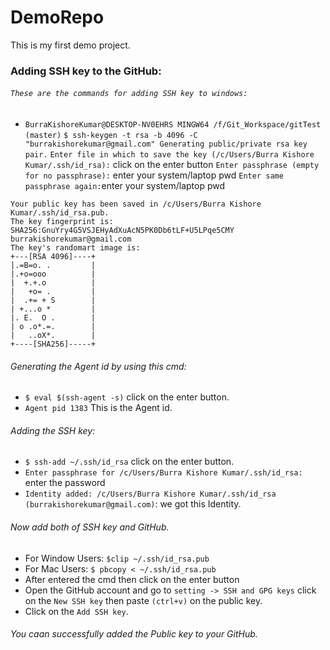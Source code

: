 # DemoRepo
This is my first demo project.
### Adding SSH key to the GitHub:

###### `These are the commands for adding SSH key to windows:`

- `BurraKishoreKumar@DESKTOP-NV0EHRS MINGW64 /f/Git_Workspace/gitTest (master)`
`$ ssh-keygen -t rsa -b 4096 -C "burrakishorekumar@gmail.com"
Generating public/private rsa key pair.`
`Enter file in which to save the key (/c/Users/Burra Kishore Kumar/.ssh/id_rsa):` click on the enter button
`Enter passphrase (empty for no passphrase):` enter your system/laptop pwd
`Enter same passphrase again:`enter your system/laptop pwd
```Your identification has been saved in /c/Users/Burra Kishore Kumar/.ssh/id_rsa.
Your public key has been saved in /c/Users/Burra Kishore Kumar/.ssh/id_rsa.pub.
The key fingerprint is:
SHA256:GnuYry4G5VSJEHyAdXuAcN5PK0Db6tLF+U5LPqe5CMY burrakishorekumar@gmail.com
The key's randomart image is:
+---[RSA 4096]----+
|.=B=o. .         |
|.+o=ooo          |
|  +.+.o          |
|   +o= .         |
|  .+= + S        |
| +...o *         |
|. E.  O .        |
| o .o*.=.        |
|   ..oX*.        |
+----[SHA256]-----+
```

###### Generating the Agent id by using this cmd:
- `$ eval $(ssh-agent -s)` click on the enter button.
- `Agent pid 1383` This is the Agent id.

###### Adding the SSH key:
- `$ ssh-add ~/.ssh/id_rsa` click on the enter button.
- `Enter passphrase for /c/Users/Burra Kishore Kumar/.ssh/id_rsa:` enter the password
- `Identity added: /c/Users/Burra Kishore Kumar/.ssh/id_rsa (burrakishorekumar@gmail.com)`: we got this Identity.

###### Now add both of SSH key and GitHub.
- For Window Users: `$clip ~/.ssh/id_rsa.pub`
- For Mac Users: `$ pbcopy < ~/.ssh/id_rsa.pub`
- After entered the cmd then click on the enter button
- Open the GitHub account and go to `setting -> SSH and GPG keys` click on the `New SSH key` then paste `(ctrl+v)` on the public key.
- Click on the `Add SSH key`. 

###### You caan successfully added the Public key to your GitHub.
